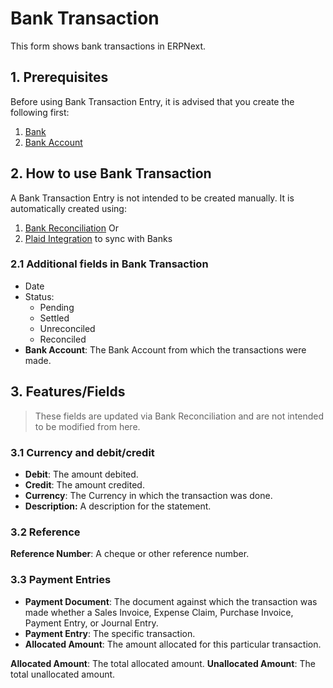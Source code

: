 <!-- add-breadcrumbs -->
# Bank Transaction

This form shows bank transactions in ERPNext. 

## 1. Prerequisites
Before using Bank Transaction Entry, it is advised that you create the following first:

1. [Bank](/docs/user/manual/en/accounts/bank)
1. [Bank Account](/docs/user/manual/en/accounts/bank-account)

## 2. How to use Bank Transaction
A Bank Transaction Entry is not intended to be created manually. It is automatically created using:

1. [Bank Reconciliation](/docs/user/manual/en/accounts/bank-reconciliation)
    Or
1. [Plaid Integration](/docs/user/manual/en/erpnext_integration/plaid_integration) to sync with Banks

### 2.1 Additional fields in Bank Transaction

* Date
* Status:
    * Pending
    * Settled
    * Unreconciled
    * Reconciled
* **Bank Account**: The Bank Account from which the transactions were made.

## 3. Features/Fields 

> These fields are updated via Bank Reconciliation and are not intended to be modified from here.

### 3.1 Currency and debit/credit

* **Debit**: The amount debited.
* **Credit**: The amount credited.
* **Currency**: The Currency in which the transaction was done.
* **Description:** A description for the statement.

### 3.2 Reference

**Reference Number**: A cheque or other reference number.

### 3.3 Payment Entries

* **Payment Document**: The document against which the transaction was made whether a Sales Invoice, Expense Claim, Purchase Invoice, Payment Entry, or Journal Entry.
* **Payment Entry**: The specific transaction. 
* **Allocated Amount**: The amount allocated for this particular transaction.

**Allocated Amount**: The total allocated amount.
**Unallocated Amount**: The total unallocated amount.
